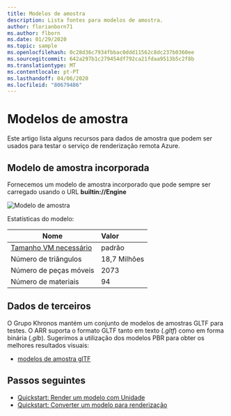```yaml
---
title: Modelos de amostra
description: Lista fontes para modelos de amostra.
author: florianborn71
ms.author: flborn
ms.date: 01/29/2020
ms.topic: sample
ms.openlocfilehash: 0c28d36c7934fbbac0ddd11562c8dc237b0360ee
ms.sourcegitcommit: 642a297b1c279454df792ca21fdaa9513b5c2f8b
ms.translationtype: MT
ms.contentlocale: pt-PT
ms.lasthandoff: 04/06/2020
ms.locfileid: "80679486"
---
```

# <a name="sample-models"></a>Modelos de amostra

Este artigo lista alguns recursos para dados de amostra que podem ser usados para testar o serviço de renderização remota Azure.

## <a name="built-in-sample-model"></a>Modelo de amostra incorporada

Fornecemos um modelo de amostra incorporado que pode sempre ser carregado usando o URL **builtin://Engine**

![Modelo de amostra](./media/sample-model.png "Modelo de amostra")

Estatísticas do modelo:

| Nome | Valor |
|-----------|:-----------|
| [Tamanho VM necessário](../how-tos/session-rest-api.md#create-a-session) | padrão |
| Número de triângulos | 18,7 Milhões |
| Número de peças móveis | 2073 |
| Número de materiais | 94 |

## <a name="third-party-data"></a>Dados de terceiros

O Grupo Khronos mantém um conjunto de modelos de amostras GLTF para testes. O ARR suporta o formato GLTF tanto em texto (*.gltf*) como em forma binária (*.glb*). Sugerimos a utilização dos modelos PBR para obter os melhores resultados visuais:

* [modelos de amostra glTF](https://github.com/KhronosGroup/glTF-Sample-Models)

## <a name="next-steps"></a>Passos seguintes

* [Quickstart: Render um modelo com Unidade](../quickstarts/render-model.md)
* [Quickstart: Converter um modelo para renderização](../quickstarts/convert-model.md)
